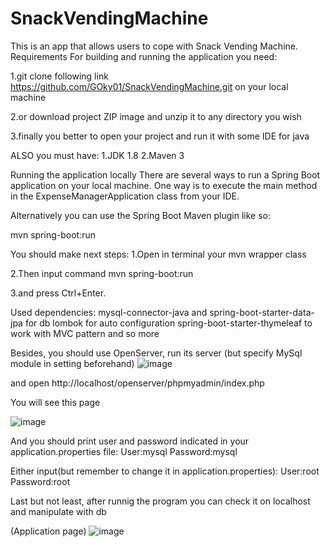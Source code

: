 # SnackVendingMachine

This is an app that allows users to cope with Snack Vending Machine. Requirements For building and running the application you need:

1.git clone following link https://github.com/GOky01/SnackVendingMachine.git on your local machine

2.or download project ZIP image and unzip it to any directory you wish

3.finally you better to open your project and run it with some IDE for java

ALSO you must have: 1.JDK 1.8 2.Maven 3

Running the application locally There are several ways to run a Spring Boot application on your local machine. One way is to execute the main method in the ExpenseManagerApplication class from your IDE.

Alternatively you can use the Spring Boot Maven plugin like so:

mvn spring-boot:run

You should make next steps:
1.Open in terminal your mvn wrapper class

2.Then input command mvn spring-boot:run

3.and press Ctrl+Enter.

Used dependencies:
mysql-connector-java and spring-boot-starter-data-jpa for db
lombok for auto configuration
spring-boot-starter-thymeleaf to work with MVC pattern 
and so more

Besides, you should use OpenServer, run its server
(but specify MySql module in setting beforehand)
![image](https://user-images.githubusercontent.com/73914682/119370733-49a09180-bcbe-11eb-8398-178ddad5e635.png)

and open http://localhost/openserver/phpmyadmin/index.php

You will see this page 

![image](https://user-images.githubusercontent.com/73914682/119371242-e2cfa800-bcbe-11eb-9bb4-4da2046ab771.png)

And you should print user and password indicated in your application.properties file:
User:mysql
Password:mysql

Either input(but remember to change it in application.properties):
User:root
Password:root

Last but not least, after runnig the program you can check it on localhost and manipulate with db

(Application page)
![image](https://user-images.githubusercontent.com/73914682/119371037-a8fea180-bcbe-11eb-8215-a217039124e3.png)




